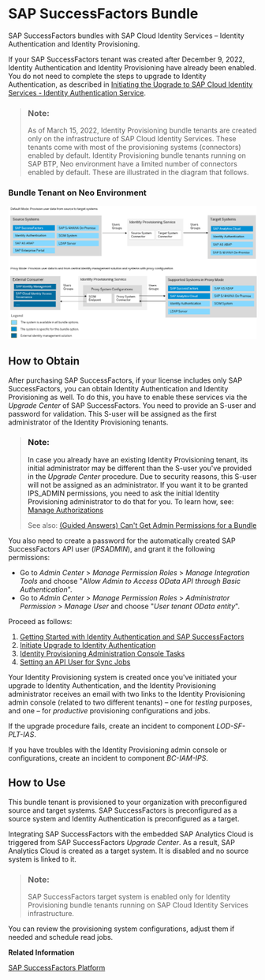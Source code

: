 <!-- loioaf371e32f0ab4db69ed0ada241450975 -->

# SAP SuccessFactors Bundle

SAP SuccessFactors bundles with SAP Cloud Identity Services – Identity Authentication and Identity Provisioning.



If your SAP SuccessFactors tenant was created after December 9, 2022, Identity Authentication and Identity Provisioning have already been enabled. You do not need to complete the steps to upgrade to Identity Authentication, as described in [Initiating the Upgrade to SAP Cloud Identity Services - Identity Authentication Service](https://help.sap.com/docs/SAP_SUCCESSFACTORS_PLATFORM/568fdf1f14f14fd089a3cd15194d19cc/0271d9c4176e45ca9307e49230073240.html).

> ### Note:  
> As of March 15, 2022, Identity Provisioning bundle tenants are created only on the infrastructure of SAP Cloud Identity Services. These tenants come with most of the provisioning systems \(connectors\) enabled by default. Identity Provisioning bundle tenants running on SAP BTP, Neo environment have a limited number of connectors enabled by default. These are illustrated in the diagram that follows.



### Bundle Tenant on Neo Environment

![](images/IPS_SFSF_Bundle_55167d4.png)



<a name="loioaf371e32f0ab4db69ed0ada241450975__section_success_factors_bundle"/>

## How to Obtain

After purchasing SAP SuccessFactors, if your license includes only SAP SuccessFactors, you can obtain Identity Authentication and Identity Provisioning as well. To do this, you have to enable these services via the *Upgrade Center* of SAP SuccessFactors. You need to provide an S-user and password for validation. This S-user will be assigned as the first administrator of the Identity Provisioning tenants.

> ### Note:  
> In case you already have an existing Identity Provisioning tenant, its initial administrator may be different than the S-user you've provided in the *Upgrade Center* procedure. Due to security reasons, this S-user will not be assigned as an administrator. If you want it to be granted IPS\_ADMIN permissions, you need to ask the initial Identity Provisioning administrator to do that for you. To learn how, see: [Manage Authorizations](https://help.sap.com/docs/identity-provisioning/identity-provisioning/manage-authorizations?version=Cloud)
> 
> See also: [\(Guided Answers\) Can't Get Admin Permissions for a Bundle](https://ga.support.sap.com/dtp/viewer/#/tree/2065/actions/26547:29111:29114:27412:30085) 

You also need to create a password for the automatically created SAP SuccessFactors API user \(*IPSADMIN*\), and grant it the following permissions:

-   Go to *Admin Center* \> *Manage Permission Roles* \> *Manage Integration Tools* and choose "*Allow Admin to Access OData API through Basic Authentication*".
-   Go to *Admin Center* \> *Manage Permission Roles* \> *Administrator Permission* \> *Manage User* and choose "*User tenant OData entity*".

Proceed as follows:

1.  [Getting Started with Identity Authentication and SAP SuccessFactors](https://help.sap.com/viewer/568fdf1f14f14fd089a3cd15194d19cc/latest/en-US/35c74e4605564a82a5be6c7fdadf9aef.html)
2.  [Initiate Upgrade to Identity Authentication](https://help.sap.com/viewer/568fdf1f14f14fd089a3cd15194d19cc/latest/en-US/0271d9c4176e45ca9307e49230073240.html)
3.  [Identity Provisioning Administration Console Tasks](https://help.sap.com/viewer/568fdf1f14f14fd089a3cd15194d19cc/latest/en-US/e6eab54ddb5944a58703e7fcfa74cf08.html)
4.  [Setting an API User for Sync Jobs](https://help.sap.com/viewer/568fdf1f14f14fd089a3cd15194d19cc/latest/en-US/0a6e6705d89e42649e3aa8732f2b0724.html)

Your Identity Provisioning system is created once you've initiated your upgrade to Identity Authentication, and the Identity Provisioning administrator receives an email with two links to the Identity Provisioning admin console \(related to two different tenants\) – one for *testing* purposes, and one – for *productive* provisioning configurations and jobs.

If the upgrade procedure fails, create an incident to component *LOD-SF-PLT-IAS*.

If you have troubles with the Identity Provisioning admin console or configurations, create an incident to component *BC-IAM-IPS*.



<a name="loioaf371e32f0ab4db69ed0ada241450975__section_ekd_tkq_kyb"/>

## How to Use

This bundle tenant is provisioned to your organization with preconfigured source and target systems. SAP SuccessFactors is preconfigured as a source system and Identity Authentication is preconfigured as a target.

Integrating SAP SuccessFactors with the embedded SAP Analytics Cloud is triggered from SAP SuccessFactors *Upgrade Center*. As a result, SAP Analytics Cloud is created as a target system. It is disabled and no source system is linked to it.

> ### Note:  
> SAP SuccessFactors target system is enabled only for Identity Provisioning bundle tenants running on SAP Cloud Identity Services infrastructure.

You can review the provisioning system configurations, adjust them if needed and schedule read jobs.

**Related Information**  


[SAP SuccessFactors Platform](https://help.sap.com/docs/SAP_SUCCESSFACTORS_PLATFORM?locale=en-US&version=latest)

